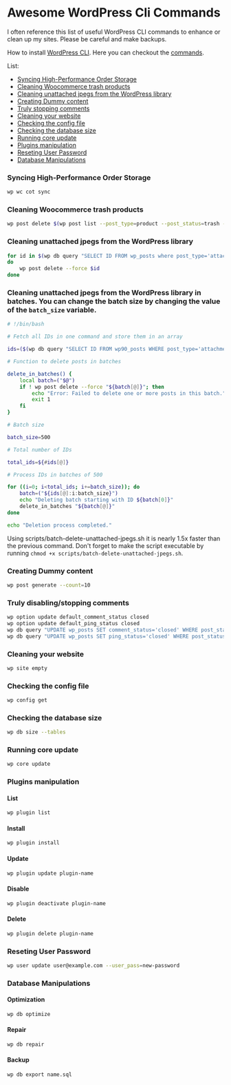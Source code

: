# Awesome WordPress Cli Commands

I often reference this list of useful WordPress CLI commands to enhance or clean up my sites. Please be careful and make backups.

How to install [WordPress CLI](https://wp-cli.org/#installing). Here you can checkout the [commands](https://developer.wordpress.org/cli/commands/).

List:

- [Syncing High-Performance Order Storage](#syncing-high-performance-order-storages)
- [Cleaning Woocommerce trash products](#cleaning-woocommerce-trash-products)
- [Cleaning unattached jpegs from the WordPress library](#cleaning-unattached-jpegs-from-the-wordpress-library)
- [Creating Dummy content](#creating-dummy-content)
- [Truly stopping comments](#truly-disabling/stopping-comments)
- [Cleaning your website](#cleaning-your-website)
- [Checking the config file](#checking-the-config-file)
- [Checking the database size](#checking-the-database-size)
- [Running core update](#running-core-update)
- [Plugins manipulation](#plugins-manipulation)
- [Reseting User Password](#reseting-user-password)
- [Database Manipulations](#database-manipulations)

### Syncing High-Performance Order Storage
```bash
wp wc cot sync
```

### Cleaning Woocommerce trash products
```bash
wp post delete $(wp post list --post_type=product --post_status=trash --format=ids) --force
```

### Cleaning unattached jpegs from the WordPress library
```bash
for id in $(wp db query "SELECT ID FROM wp_posts where post_type='attachment' AND post_parent=0 AND post_mime_type='image/jpeg'" --silent --skip-column-names)
do
    wp post delete --force $id
done
```

### Cleaning unattached jpegs from the WordPress library in batches. You can change the batch size by changing the value of the `batch_size` variable. 

```bash
# !/bin/bash

# Fetch all IDs in one command and store them in an array

ids=($(wp db query "SELECT ID FROM wp90_posts WHERE post_type='attachment' AND post_parent=0 AND post_mime_type='image/jpeg'" --silent --skip-column-names))

# Function to delete posts in batches

delete_in_batches() {
    local batch=("$@")
    if ! wp post delete --force "${batch[@]}"; then
        echo "Error: Failed to delete one or more posts in this batch."
        exit 1
    fi
}

# Batch size

batch_size=500

# Total number of IDs

total_ids=${#ids[@]}

# Process IDs in batches of 500

for ((i=0; i<total_ids; i+=batch_size)); do
    batch=("${ids[@]:i:batch_size}")
    echo "Deleting batch starting with ID ${batch[0]}"
    delete_in_batches "${batch[@]}"
done

echo "Deletion process completed."
```

Using scripts/batch-delete-unattached-jpegs.sh it is nearly 1.5x faster than the previous command. Don't forget to make the script executable by running `chmod +x scripts/batch-delete-unattached-jpegs.sh`.

### Creating Dummy content
```bash
wp post generate --count=10
```

### Truly disabling/stopping comments
```bash
wp option update default_comment_status closed
wp option update default_ping_status closed
wp db query "UPDATE wp_posts SET comment_status='closed' WHERE post_status='publish';"
wp db query "UPDATE wp_posts SET ping_status='closed' WHERE post_status='publish';"
```

### Cleaning your website
```bash
wp site empty
```

### Checking the config file
```bash
wp config get
```

### Checking the database size
```bash
wp db size --tables
```

### Running core update
```bash
wp core update
```

### Plugins manipulation

#### List
```bash
wp plugin list
```
#### Install
```bash
wp plugin install
```

#### Update
```bash
wp plugin update plugin-name
```

#### Disable
```bash
wp plugin deactivate plugin-name
```

#### Delete
```bash
wp plugin delete plugin-name
```

### Reseting User Password
```bash
wp user update user@example.com --user_pass=new-password
```

### Database Manipulations

#### Optimization
```bash
wp db optimize
```
#### Repair
```bash
wp db repair
```

#### Backup
```bash
wp db export name.sql
```
